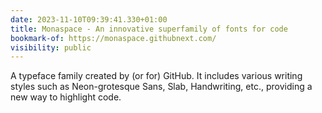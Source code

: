 ```yaml
---
date: 2023-11-10T09:39:41.330+01:00
title: Monaspace - An innovative superfamily of fonts for code
bookmark-of: https://monaspace.githubnext.com/
visibility: public
---
```


A typeface family created by (or for) GitHub. It includes various writing styles such as Neon-grotesque Sans, Slab, Handwriting, etc., providing a new way to highlight code.
